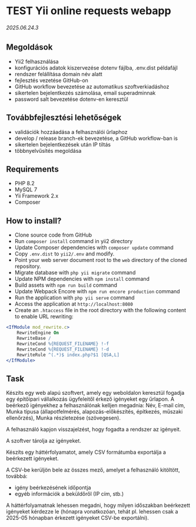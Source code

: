 # TEST Yii online requests webapp
###### 2025.06.24.3

## Megoldások

- Yii2 felhasználása
- konfigurációs adatok kiszervezése dotenv fájlba, .env.dist példafájl
- rendszer felállítása domain név alatt
- fejlesztés vezetése GitHub-on
- GitHub workflow bevezetése az automatikus szoftverkiadáshoz
- sikertelen bejelentkezés számolása, email superadminnak
- password salt bevezetése dotenv-en keresztül

## Továbbfejlesztési lehetőségek

- validációk hozzáadása a felhasználói űrlaphoz
- develop / release branch-ek bevezetése, a GitHub workflow-ban is
- sikertelen bejelentkezések után IP tiltás
- többnyelvűsítés megoldása

## Requirements
- PHP 8.2
- MySQL 7
- Yii Framework 2.x
- Composer

## How to install?

- Clone source code from GitHub
- Run `composer install` command in yii2 directory
- Update Composer dependencies with `composer update` command
- Copy `.env.dist` to `yii2/.env` and modify.
- Point your web server document root to the `web` directory of the cloned repository.
- Migrate database with `php yii migrate` command
- Update NPM dependencies with `npm install` command
- Build assets with `npm run build` command
- Update Webpack Encore with `npm run encore production` command
- Run the application with `php yii serve` command
- Access the application at `http://localhost:8080`
- Create an `.htaccess` file in the root directory with the following content to enable URL rewriting:

```apache
<IfModule mod_rewrite.c>
    RewriteEngine On
    RewriteBase /
    RewriteCond %{REQUEST_FILENAME} !-f
    RewriteCond %{REQUEST_FILENAME} !-d
    RewriteRule ^(.*)$ index.php?$1 [QSA,L]
</IfModule>
```

## Task

Készíts egy web alapú szoftvert, amely egy weboldalon keresztül fogadja egy építőipari vállalkozás ügyfeleitől érkező igényeket egy űrlapon.
A beérkező igényekhez a felhasználónak kelljen megadnia: Név, E-mail cím, Munka típusa (állapotfelmérés, alapozás-előkészítés, építkezés, műszaki ellenőrzés), Munka részletezése (szövegesen).

A felhasználó kapjon visszajelzést, hogy fogadta a rendszer az igényeit.

A szoftver tárolja az igényeket.

Készíts egy háttérfolyamatot, amely CSV formátumba exportálja a beérkezett igényeket.

A CSV-be kerüljön bele az összes mező, amelyet a felhasználó kitöltött, továbbá:

- igény beérkezésének időpontja
- egyéb információk a beküldőről (IP cím, stb.)

A háttérfolyamatnak lehessen megadni, hogy milyen időszakban beérkezett igényeket kérdezze le (hónapra vonatkozóan, tehát pl. lehessen csak a 2025-05 hónapban érkezett igényeket CSV-be exportálni).
